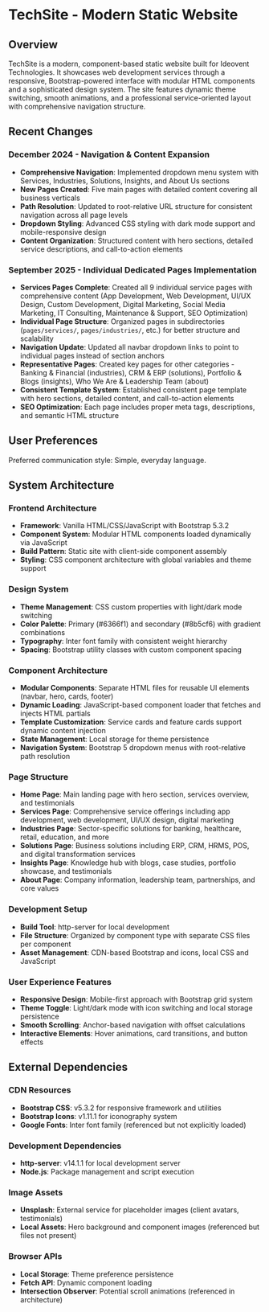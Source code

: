 # TechSite - Modern Static Website

## Overview

TechSite is a modern, component-based static website built for Ideovent Technologies. It showcases web development services through a responsive, Bootstrap-powered interface with modular HTML components and a sophisticated design system. The site features dynamic theme switching, smooth animations, and a professional service-oriented layout with comprehensive navigation structure.

## Recent Changes

### December 2024 - Navigation & Content Expansion
- **Comprehensive Navigation**: Implemented dropdown menu system with Services, Industries, Solutions, Insights, and About Us sections
- **New Pages Created**: Five main pages with detailed content covering all business verticals
- **Path Resolution**: Updated to root-relative URL structure for consistent navigation across all page levels
- **Dropdown Styling**: Advanced CSS styling with dark mode support and mobile-responsive design
- **Content Organization**: Structured content with hero sections, detailed service descriptions, and call-to-action elements

### September 2025 - Individual Dedicated Pages Implementation
- **Services Pages Complete**: Created all 9 individual service pages with comprehensive content (App Development, Web Development, UI/UX Design, Custom Development, Digital Marketing, Social Media Marketing, IT Consulting, Maintenance & Support, SEO Optimization)
- **Individual Page Structure**: Organized pages in subdirectories (`pages/services/`, `pages/industries/`, etc.) for better structure and scalability
- **Navigation Update**: Updated all navbar dropdown links to point to individual pages instead of section anchors
- **Representative Pages**: Created key pages for other categories - Banking & Financial (industries), CRM & ERP (solutions), Portfolio & Blogs (insights), Who We Are & Leadership Team (about)
- **Consistent Template System**: Established consistent page template with hero sections, detailed content, and call-to-action elements
- **SEO Optimization**: Each page includes proper meta tags, descriptions, and semantic HTML structure

## User Preferences

Preferred communication style: Simple, everyday language.

## System Architecture

### Frontend Architecture
- **Framework**: Vanilla HTML/CSS/JavaScript with Bootstrap 5.3.2
- **Component System**: Modular HTML components loaded dynamically via JavaScript
- **Build Pattern**: Static site with client-side component assembly
- **Styling**: CSS component architecture with global variables and theme support

### Design System
- **Theme Management**: CSS custom properties with light/dark mode switching
- **Color Palette**: Primary (#6366f1) and secondary (#8b5cf6) with gradient combinations
- **Typography**: Inter font family with consistent weight hierarchy
- **Spacing**: Bootstrap utility classes with custom component spacing

### Component Architecture
- **Modular Components**: Separate HTML files for reusable UI elements (navbar, hero, cards, footer)
- **Dynamic Loading**: JavaScript-based component loader that fetches and injects HTML partials
- **Template Customization**: Service cards and feature cards support dynamic content injection
- **State Management**: Local storage for theme persistence
- **Navigation System**: Bootstrap 5 dropdown menus with root-relative path resolution

### Page Structure
- **Home Page**: Main landing page with hero section, services overview, and testimonials
- **Services Page**: Comprehensive service offerings including app development, web development, UI/UX design, digital marketing
- **Industries Page**: Sector-specific solutions for banking, healthcare, retail, education, and more
- **Solutions Page**: Business solutions including ERP, CRM, HRMS, POS, and digital transformation services  
- **Insights Page**: Knowledge hub with blogs, case studies, portfolio showcase, and testimonials
- **About Page**: Company information, leadership team, partnerships, and core values

### Development Setup
- **Build Tool**: http-server for local development
- **File Structure**: Organized by component type with separate CSS files per component
- **Asset Management**: CDN-based Bootstrap and icons, local CSS and JavaScript

### User Experience Features
- **Responsive Design**: Mobile-first approach with Bootstrap grid system
- **Theme Toggle**: Light/dark mode with icon switching and local storage persistence
- **Smooth Scrolling**: Anchor-based navigation with offset calculations
- **Interactive Elements**: Hover animations, card transitions, and button effects

## External Dependencies

### CDN Resources
- **Bootstrap CSS**: v5.3.2 for responsive framework and utilities
- **Bootstrap Icons**: v1.11.1 for iconography system
- **Google Fonts**: Inter font family (referenced but not explicitly loaded)

### Development Dependencies
- **http-server**: v14.1.1 for local development server
- **Node.js**: Package management and script execution

### Image Assets
- **Unsplash**: External service for placeholder images (client avatars, testimonials)
- **Local Assets**: Hero background and component images (referenced but files not present)

### Browser APIs
- **Local Storage**: Theme preference persistence
- **Fetch API**: Dynamic component loading
- **Intersection Observer**: Potential scroll animations (referenced in architecture)